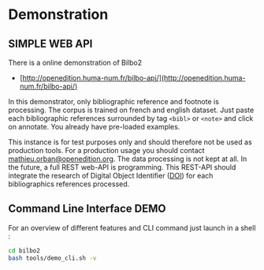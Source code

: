 # Demonstration

## SIMPLE WEB API ##

There is a online demonstration of Bilbo2
* [http://openedition.huma-num.fr/bilbo-api/](http://openedition.huma-num.fr/bilbo-api/) 

In this demonstrator, only bibliographic reference and footnote is processing. The corpus is trained on french and english dataset. 
Just paste each bibliographic references surrounded by tag `<bibl>` or `<note>` and click on annotate. You already have pre-loaded examples. 

This instance is for test purposes only and should therefore not be used as production tools. For a production usage you should contact <mathieu.orban@openedition.org>.
The data processing is not kept at all.
In the future, a full REST web-API is programming. This REST-API should integrate the research of Digital Object Identifier ([DOI](https://www.doi.org/)) for each bibliographics references processed.  


## Command Line Interface DEMO ##

For an overview of different features and CLI command just launch in a shell :

```bash
cd bilbo2
bash tools/demo_cli.sh -v
```
